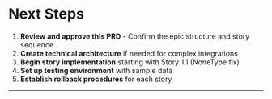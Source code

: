 # Next Steps

1. **Review and approve this PRD** - Confirm the epic structure and story sequence
2. **Create technical architecture** if needed for complex integrations
3. **Begin story implementation** starting with Story 1.1 (NoneType fix)
4. **Set up testing environment** with sample data
5. **Establish rollback procedures** for each story

---

